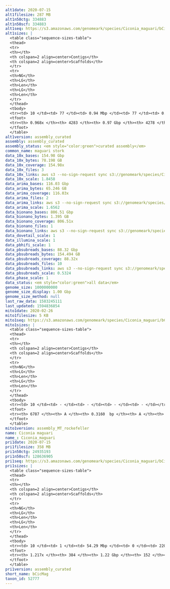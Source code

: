 ```yaml
---
alt1date: 2020-07-15
alt1filesize: 287 MB
alt1n50ctg: 334883
alt1n50scf: 334883
alt1seq: https://s3.amazonaws.com/genomeark/species/Ciconia_maguari/bCicMag1/assembly_curated/bCicMag1.alt.cur.20200715.fasta.gz
alt1sizes: |
  <table class="sequence-sizes-table">
  <thead>
  <tr>
  <th></th>
  <th colspan=2 align=center>Contigs</th>
  <th colspan=2 align=center>Scaffolds</th>
  </tr>
  <tr>
  <th>NG</th>
  <th>LG</th>
  <th>Len</th>
  <th>LG</th>
  <th>Len</th>
  </tr>
  </thead>
  <tbody>
  <tr><td> 10 </td><td> 77 </td><td> 0.94 Mbp </td><td> 77 </td><td> 0.94 Mbp </td></tr>  <tr><td> 20 </td><td> 205 </td><td> 0.66 Mbp </td><td> 205 </td><td> 0.66 Mbp </td></tr>  <tr><td> 30 </td><td> 376 </td><td> 0.52 Mbp </td><td> 376 </td><td> 0.52 Mbp </td></tr>  <tr><td> 40 </td><td> 592 </td><td> 0.41 Mbp </td><td> 592 </td><td> 0.41 Mbp </td></tr>  <tr style="background-color:#cccccc;"><td> 50 </td><td> 862 </td><td> 0.33 Mbp </td><td> 862 </td><td> 0.33 Mbp </td></tr>  <tr><td> 60 </td><td> 1195 </td><td> 0.27 Mbp </td><td> 1195 </td><td> 0.27 Mbp </td></tr>  <tr><td> 70 </td><td> 1613 </td><td> 0.21 Mbp </td><td> 1613 </td><td> 0.21 Mbp </td></tr>  <tr><td> 80 </td><td> 2167 </td><td> 0.15 Mbp </td><td> 2167 </td><td> 0.15 Mbp </td></tr>  <tr><td> 90 </td><td> 3012 </td><td> 87.56 Kbp </td><td> 3012 </td><td> 87.56 Kbp </td></tr>  <tr><td> 100 </td><td> - </td><td> - </td><td> - </td><td> - </td></tr>  </tbody>
  <tfoot>
  <tr><th> 0.968x </th><th> 4283 </th><th> 0.97 Gbp </th><th> 4278 </th><th> 0.97 Gbp </th></tr>
  </tfoot>
  </table>
alt1version: assembly_curated
assembly: assembly_curated
assembly_status: <em style="color:green">curated assembly</em>
common_name: maguari stork
data_10x_bases: 154.98 Gbp
data_10x_bytes: 78.198 GB
data_10x_coverage: 154.98x
data_10x_files: 3
data_10x_links: aws s3 --no-sign-request sync s3://genomeark/species/Ciconia_maguari/bCicMag1/genomic_data/10x/ .<br>
data_10x_scale: 1.8458
data_arima_bases: 116.03 Gbp
data_arima_bytes: 65.246 GB
data_arima_coverage: 116.03x
data_arima_files: 2
data_arima_links: aws s3 --no-sign-request sync s3://genomeark/species/Ciconia_maguari/bCicMag1/genomic_data/arima/ .<br>
data_arima_scale: 1.6562
data_bionano_bases: 806.51 Gbp
data_bionano_bytes: 1.395 GB
data_bionano_coverage: 806.51x
data_bionano_files: 1
data_bionano_links: aws s3 --no-sign-request sync s3://genomeark/species/Ciconia_maguari/bCicMag1/genomic_data/bionano/ .<br>
data_dovetail_scale: 1
data_illumina_scale: 1
data_pbhifi_scale: 1
data_pbsubreads_bases: 88.32 Gbp
data_pbsubreads_bytes: 154.494 GB
data_pbsubreads_coverage: 88.32x
data_pbsubreads_files: 10
data_pbsubreads_links: aws s3 --no-sign-request sync s3://genomeark/species/Ciconia_maguari/bCicMag1/genomic_data/pacbio/ . --exclude "*ccs.bam*"<br>
data_pbsubreads_scale: 0.5324
data_phase_scale: 1
data_status: <em style="color:green">all data</em>
genome_size: 1000000000
genome_size_display: 1.00 Gbp
genome_size_method: null
last_raw_data: 1583245111
last_updated: 1594836854
mito1date: 2020-02-26
mito1filesize: 5 KB
mito1seq: https://s3.amazonaws.com/genomeark/species/Ciconia_maguari/bCicMag1/assembly_MT_rockefeller/bCicMag1.MT.20200226.fasta.gz
mito1sizes: |
  <table class="sequence-sizes-table">
  <thead>
  <tr>
  <th></th>
  <th colspan=2 align=center>Contigs</th>
  <th colspan=2 align=center>Scaffolds</th>
  </tr>
  <tr>
  <th>NG</th>
  <th>LG</th>
  <th>Len</th>
  <th>LG</th>
  <th>Len</th>
  </tr>
  </thead>
  <tbody>
  <tr><td> 10 </td><td> - </td><td> - </td><td> - </td><td> - </td></tr>  <tr><td> 20 </td><td> - </td><td> - </td><td> - </td><td> - </td></tr>  <tr><td> 30 </td><td> - </td><td> - </td><td> - </td><td> - </td></tr>  <tr><td> 40 </td><td> - </td><td> - </td><td> - </td><td> - </td></tr>  <tr style="background-color:#cccccc;"><td> 50 </td><td> - </td><td style="background-color:#ff8888;"> - </td><td> - </td><td style="background-color:#ff8888;"> - </td></tr>  <tr><td> 60 </td><td> - </td><td> - </td><td> - </td><td> - </td></tr>  <tr><td> 70 </td><td> - </td><td> - </td><td> - </td><td> - </td></tr>  <tr><td> 80 </td><td> - </td><td> - </td><td> - </td><td> - </td></tr>  <tr><td> 90 </td><td> - </td><td> - </td><td> - </td><td> - </td></tr>  <tr><td> 100 </td><td> - </td><td> - </td><td> - </td><td> - </td></tr>  </tbody>
  <tfoot>
  <tr><th> 6787 </th><th> A </th><th> 0.3160  bp </th><th> A </th><th> 0.3160  bp </th></tr>
  </tfoot>
  </table>
mito1version: assembly_MT_rockefeller
name: Ciconia maguari
name_: Ciconia_maguari
pri1date: 2020-07-15
pri1filesize: 358 MB
pri1n50ctg: 24935193
pri1n50scf: 128636905
pri1seq: https://s3.amazonaws.com/genomeark/species/Ciconia_maguari/bCicMag1/assembly_curated/bCicMag1.pri.cur.20200715.fasta.gz
pri1sizes: |
  <table class="sequence-sizes-table">
  <thead>
  <tr>
  <th></th>
  <th colspan=2 align=center>Contigs</th>
  <th colspan=2 align=center>Scaffolds</th>
  </tr>
  <tr>
  <th>NG</th>
  <th>LG</th>
  <th>Len</th>
  <th>LG</th>
  <th>Len</th>
  </tr>
  </thead>
  <tbody>
  <tr><td> 10 </td><td> 1 </td><td> 54.29 Mbp </td><td> 0 </td><td> 220.37 Mbp </td></tr>  <tr><td> 20 </td><td> 3 </td><td> 43.90 Mbp </td><td> 0 </td><td> 220.37 Mbp </td></tr>  <tr><td> 30 </td><td> 6 </td><td> 32.95 Mbp </td><td> 1 </td><td> 169.11 Mbp </td></tr>  <tr><td> 40 </td><td> 9 </td><td> 29.67 Mbp </td><td> 2 </td><td> 128.64 Mbp </td></tr>  <tr style="background-color:#cccccc;"><td> 50 </td><td> 13 </td><td style="background-color:#88ff88;"> 24.94 Mbp </td><td> 2 </td><td style="background-color:#88ff88;"> 128.64 Mbp </td></tr>  <tr><td> 60 </td><td> 17 </td><td> 23.76 Mbp </td><td> 3 </td><td> 87.15 Mbp </td></tr>  <tr><td> 70 </td><td> 22 </td><td> 16.21 Mbp </td><td> 5 </td><td> 72.61 Mbp </td></tr>  <tr><td> 80 </td><td> 29 </td><td> 13.21 Mbp </td><td> 6 </td><td> 67.88 Mbp </td></tr>  <tr><td> 90 </td><td> 37 </td><td> 11.21 Mbp </td><td> 8 </td><td> 46.75 Mbp </td></tr>  <tr><td> 100 </td><td> 50 </td><td> 6.26 Mbp </td><td> 10 </td><td> 25.27 Mbp </td></tr>  </tbody>
  <tfoot>
  <tr><th> 1.217x </th><th> 384 </th><th> 1.22 Gbp </th><th> 152 </th><th> 1.24 Gbp </th></tr>
  </tfoot>
  </table>
pri1version: assembly_curated
short_name: bCicMag
taxon_id: 52777
---
```

